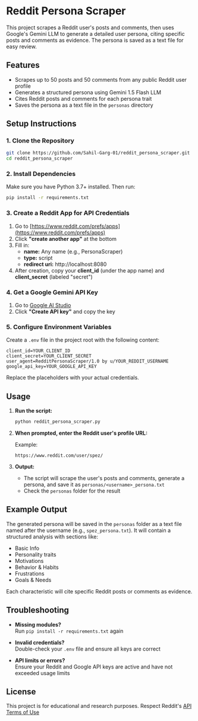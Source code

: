 # Reddit Persona Scraper

This project scrapes a Reddit user's posts and comments, then uses Google's Gemini LLM to generate a detailed user persona, citing specific posts and comments as evidence. The persona is saved as a text file for easy review.

## Features

- Scrapes up to 50 posts and 50 comments from any public Reddit user profile
- Generates a structured persona using Gemini 1.5 Flash LLM
- Cites Reddit posts and comments for each persona trait
- Saves the persona as a text file in the `personas` directory

## Setup Instructions

### 1. Clone the Repository

```sh
git clone https://github.com/Sahil-Garg-01/reddit_persona_scraper.git
cd reddit_persona_scraper
```

### 2. Install Dependencies

Make sure you have Python 3.7+ installed. Then run:

```sh
pip install -r requirements.txt
```

### 3. Create a Reddit App for API Credentials

1. Go to [https://www.reddit.com/prefs/apps](https://www.reddit.com/prefs/apps)
2. Click **"create another app"** at the bottom
3. Fill in:
   - **name:** Any name (e.g., PersonaScraper)
   - **type:** script
   - **redirect uri:** http://localhost:8080
4. After creation, copy your **client_id** (under the app name) and **client_secret** (labeled "secret")

### 4. Get a Google Gemini API Key

1. Go to [Google AI Studio](https://aistudio.google.com/app/apikey)
2. Click **"Create API key"** and copy the key

### 5. Configure Environment Variables

Create a `.env` file in the project root with the following content:

```env
client_id=YOUR_CLIENT_ID
client_secret=YOUR_CLIENT_SECRET
user_agent=RedditPersonaScraper/1.0 by u/YOUR_REDDIT_USERNAME
google_api_key=YOUR_GOOGLE_API_KEY
```

Replace the placeholders with your actual credentials.

## Usage

1. **Run the script:**

   ```sh
   python reddit_persona_scraper.py
   ```

2. **When prompted, enter the Reddit user's profile URL:**

   Example:
   ```
   https://www.reddit.com/user/spez/
   ```

3. **Output:**

   - The script will scrape the user's posts and comments, generate a persona, and save it as `personas/<username>_persona.txt`
   - Check the `personas` folder for the result

## Example Output

The generated persona will be saved in the `personas` folder as a text file named after the username (e.g., `spez_persona.txt`). It will contain a structured analysis with sections like:

- Basic Info
- Personality traits
- Motivations
- Behavior & Habits
- Frustrations
- Goals & Needs

Each characteristic will cite specific Reddit posts or comments as evidence.

## Troubleshooting

- **Missing modules?**  
  Run `pip install -r requirements.txt` again

- **Invalid credentials?**  
  Double-check your `.env` file and ensure all keys are correct

- **API limits or errors?**  
  Ensure your Reddit and Google API keys are active and have not exceeded usage limits

## License

This project is for educational and research purposes. Respect Reddit's [API Terms of Use](https://www.reddit.com/wiki/api-terms)